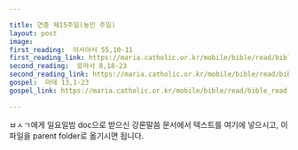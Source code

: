 ```yaml
---

title: 연중 제15주일(농민 주일)
layout: post 
image:  
first_reading:  이사야서 55,10-11
first_reading_link: https://maria.catholic.or.kr/mobile/bible/read/bible_read.asp?m=1&n=129&p=55
second_reading:  로마서 8,18-23
second_reading_link: https://maria.catholic.or.kr/mobile/bible/read/bible_read.asp?m=2&n=152&p=8
gospel:  마태 13,1-23
gospel_link: https://maria.catholic.or.kr/mobile/bible/read/bible_read.asp?m=2&n=147&p=13

---
```



ㅂㅅㄱ에게 일요일밤 doc으로 받으신
강론말씀 문서에서
텍스트를 여기에 넣으시고,
이 파일을 parent folder로 옮기시면 됩니다.